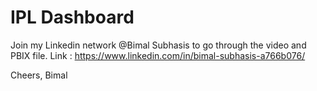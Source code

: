 # IPL Dashboard
Join my Linkedin network @Bimal Subhasis to go through the video and PBIX file. 
  Link : https://www.linkedin.com/in/bimal-subhasis-a766b076/
  
Cheers,
Bimal
